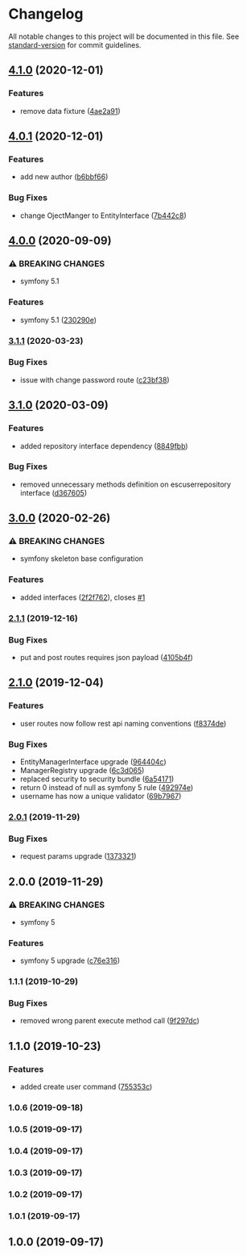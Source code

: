 # Changelog

All notable changes to this project will be documented in this file. See [standard-version](https://github.com/conventional-changelog/standard-version) for commit guidelines.

## [4.1.0](https://github.com/escsrl/user/compare/v4.0.2...v4.1.0) (2020-12-01)


### Features

* remove data fixture ([4ae2a91](https://github.com/escsrl/user/commit/4ae2a911f044b498e8ca2980dc9f61fd936ea262))

## [4.0.1](https://github.com/escsrl/user/compare/v4.0.0...v4.1.0) (2020-12-01)


### Features

* add new author ([b6bbf66](https://github.com/escsrl/user/commit/b6bbf665efd8539c5df3c03873e40d4e7adc10e5))


### Bug Fixes

* change OjectManger to EntityInterface ([7b442c8](https://github.com/escsrl/user/commit/7b442c803adac5a8cc6ae605ec158fa294482b62))

## [4.0.0](https://github.com/escsrl/user/compare/v3.1.1...v4.0.0) (2020-09-09)


### ⚠ BREAKING CHANGES

* symfony 5.1

### Features

* symfony 5.1 ([230290e](https://github.com/escsrl/user/commit/230290e7362eaf11ed9af160a6088f12f893aaa1))

### [3.1.1](https://github.com/escsrl/user/compare/v3.1.0...v3.1.1) (2020-03-23)


### Bug Fixes

* issue with change password route ([c23bf38](https://github.com/escsrl/user/commit/c23bf38f26a9605c519ed29dab760bdf8348935c))

## [3.1.0](https://github.com/escsrl/user/compare/v3.0.0...v3.1.0) (2020-03-09)


### Features

* added repository interface dependency ([8849fbb](https://github.com/escsrl/user/commit/8849fbb2665a14eca5852499310471298eb8f4c3))


### Bug Fixes

* removed unnecessary methods definition on escuserrepository interface ([d367605](https://github.com/escsrl/user/commit/d3676059899a71fbaebe3043170f25e2dc3ace9e))

## [3.0.0](https://github.com/escsrl/user/compare/v2.1.1...v3.0.0) (2020-02-26)


### ⚠ BREAKING CHANGES

* symfony skeleton base configuration

### Features

* added interfaces ([2f2f762](https://github.com/escsrl/user/commit/2f2f762c82e6c20b816a84de28baa439f81f31ae)), closes [#1](https://github.com/escsrl/user/issues/1)

### [2.1.1](https://github.com/escsrl/user/compare/v2.1.0...v2.1.1) (2019-12-16)


### Bug Fixes

* put and post routes requires json payload ([4105b4f](https://github.com/escsrl/user/commit/4105b4f1dac8b02022554b87f25477a20db5fd5e))

## [2.1.0](https://github.com/escsrl/user/compare/v2.0.1...v2.1.0) (2019-12-04)


### Features

* user routes now follow rest api naming conventions ([f8374de](https://github.com/escsrl/user/commit/f8374de0bed00f3b50f9ee902a7e5ae2eea39e81))


### Bug Fixes

* EntityManagerInterface upgrade ([964404c](https://github.com/escsrl/user/commit/964404c65c7baf22de1f2973556b1f3f64147bf3))
* ManagerRegistry upgrade ([6c3d065](https://github.com/escsrl/user/commit/6c3d065325255160a045efb2dee3ecef98ac652e))
* replaced security to security bundle ([6a54171](https://github.com/escsrl/user/commit/6a541710ef3cbe219ae45a5bc4e6b15381ce7b02))
* return 0 instead of null as symfony 5 rule ([492974e](https://github.com/escsrl/user/commit/492974e19df1527e6d2d3d1943b6c85e5468d595))
* username has now a unique validator ([69b7967](https://github.com/escsrl/user/commit/69b796781003213381e479d91eea738c6a4f06b5))

### [2.0.1](https://github.com/escsrl/user/compare/v2.0.0...v2.0.1) (2019-11-29)


### Bug Fixes

* request params upgrade ([1373321](https://github.com/escsrl/user/commit/1373321094215d9f895acbdf969451e373cc7937))

## 2.0.0 (2019-11-29)


### ⚠ BREAKING CHANGES

* symfony 5

### Features

* symfony 5 upgrade ([c76e316](https://github.com/escsrl/user/commit/c76e3162e53f749f6f5055e7bab9d8b6bdee7986))

### 1.1.1 (2019-10-29)


### Bug Fixes

* removed wrong parent execute method call ([9f297dc](https://github.com/escsrl/user/commit/9f297dc7c90b2eb71da1a8d3b7ecfc49e266f1e5))

## 1.1.0 (2019-10-23)


### Features

* added create user command ([755353c](https://github.com/escsrl/user/commit/755353c7e847648d737606d4e6ea1e8d76c91cc9))

### 1.0.6 (2019-09-18)

### 1.0.5 (2019-09-17)

### 1.0.4 (2019-09-17)

### 1.0.3 (2019-09-17)

### 1.0.2 (2019-09-17)

### 1.0.1 (2019-09-17)

## 1.0.0 (2019-09-17)
